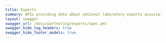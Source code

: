 ```yaml
---
title: Experts
summary: APIs providing data about national laboratory experts associated with the Department of Energy's (DOE) Lab Partnering Service (LPS).
layout: swagger
swagger_url: /docs/partnering/experts/spec.yml
swagger_hide_tag_headers: true
swagger_hide_footer_models: true
---
```

